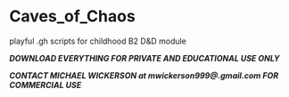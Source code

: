 # Caves_of_Chaos
playful .gh scripts for childhood B2 D&amp;D module

***DOWNLOAD EVERYTHING FOR PRIVATE AND EDUCATIONAL USE ONLY***

***CONTACT MICHAEL WICKERSON at mwickerson999@.gmail.com FOR COMMERCIAL USE*** 
